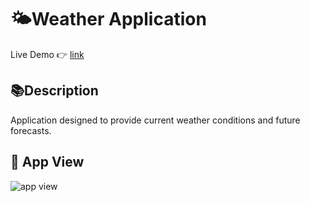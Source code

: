 # 🌤️Weather Application

Live Demo 👉 [link](https://geofarl.github.io/WeatherApp/)

## 📚Description

Application designed to provide current weather conditions and future forecasts.

## 🌁 App View

![app view](./src/assets/images/app-view.png)
